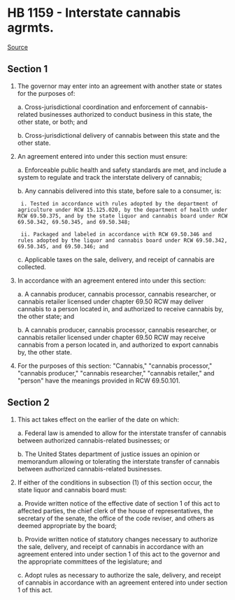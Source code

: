 # HB 1159 - Interstate cannabis agrmts.

[Source](http://lawfilesext.leg.wa.gov/biennium/2023-24/Pdf/Bills/House%20Bills/1159.pdf)

## Section 1
1. The governor may enter into an agreement with another state or states for the purposes of:

    a. Cross-jurisdictional coordination and enforcement of cannabis-related businesses authorized to conduct business in this state, the other state, or both; and

    b. Cross-jurisdictional delivery of cannabis between this state and the other state.

2. An agreement entered into under this section must ensure:

    a. Enforceable public health and safety standards are met, and include a system to regulate and track the interstate delivery of cannabis;

    b. Any cannabis delivered into this state, before sale to a consumer, is:

        i. Tested in accordance with rules adopted by the department of agriculture under RCW 15.125.020, by the department of health under RCW 69.50.375, and by the state liquor and cannabis board under RCW 69.50.342, 69.50.345, and 69.50.348;

        ii. Packaged and labeled in accordance with RCW 69.50.346 and rules adopted by the liquor and cannabis board under RCW 69.50.342, 69.50.345, and 69.50.346; and

    c. Applicable taxes on the sale, delivery, and receipt of cannabis are collected.

3. In accordance with an agreement entered into under this section:

    a. A cannabis producer, cannabis processor, cannabis researcher, or cannabis retailer licensed under chapter 69.50 RCW may deliver cannabis to a person located in, and authorized to receive cannabis by, the other state; and

    b. A cannabis producer, cannabis processor, cannabis researcher, or cannabis retailer licensed under chapter 69.50 RCW may receive cannabis from a person located in, and authorized to export cannabis by, the other state.

4. For the purposes of this section: "Cannabis," "cannabis processor," "cannabis producer," "cannabis researcher," "cannabis retailer," and "person" have the meanings provided in RCW 69.50.101.

## Section 2
1. This act takes effect on the earlier of the date on which:

    a. Federal law is amended to allow for the interstate transfer of cannabis between authorized cannabis-related businesses; or

    b. The United States department of justice issues an opinion or memorandum allowing or tolerating the interstate transfer of cannabis between authorized cannabis-related businesses.

2. If either of the conditions in subsection (1) of this section occur, the state liquor and cannabis board must:

    a. Provide written notice of the effective date of section 1 of this act to affected parties, the chief clerk of the house of representatives, the secretary of the senate, the office of the code reviser, and others as deemed appropriate by the board;

    b. Provide written notice of statutory changes necessary to authorize the sale, delivery, and receipt of cannabis in accordance with an agreement entered into under section 1 of this act to the governor and the appropriate committees of the legislature; and

    c. Adopt rules as necessary to authorize the sale, delivery, and receipt of cannabis in accordance with an agreement entered into under section 1 of this act.
